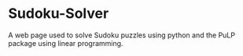 # Sudoku-Solver
A web page used to solve Sudoku puzzles using python and the PuLP package using linear programming.
